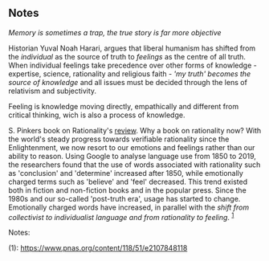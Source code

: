 ## Notes

*Memory is sometimes a trap, the true story is far more objective* 

Historian Yuval Noah Harari, argues that liberal humanism has shifted from the *individual* as the source of truth to *feelings* as the centre of all truth. When individual feelings take precedence over other forms of knowledge - expertise, science, rationality and religious faith - *'my truth' becomes the source of knowledge* and all issues must be decided through the lens of relativism and subjectivity.

Feeling is knowledge moving directly, empathically and different from critical thinking, wich is also a process of knowledge.

S. Pinkers book on Rationality's [review](https://www.psychologytoday.com/intl/blog/hot-thought/202110/steven-pinker-rationality).
Why a book on rationality now? With the world's steady progress towards verifiable rationality since the Enlightenment, we now resort to our emotions and feelings rather than our ability to reason. Using Google to analyse language use from 1850 to 2019, the researchers found that the use of words associated with rationality such as 'conclusion' and 'determine' increased after 1850, while emotionally charged terms such as 'believe' and 'feel' decreased. This trend existed both in fiction and non-fiction books and in the popular press. Since the 1980s and our so-called 'post-truth era', usage has started to change. Emotionally charged words have increased, in parallel with the *shift from collectivist to individualist language and from rationality to feeling*. <sup>[1](#myfootnote1)</sup>

Notes:

(<a name="myfootnote1">1</a>): https://www.pnas.org/content/118/51/e2107848118
